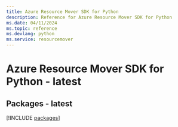 ```yaml
---
title: Azure Resource Mover SDK for Python
description: Reference for Azure Resource Mover SDK for Python
ms.date: 04/11/2024
ms.topic: reference
ms.devlang: python
ms.service: resourcemover
---
```

# Azure Resource Mover SDK for Python - latest
## Packages - latest
[!INCLUDE [packages](resource-mover-index.md)]